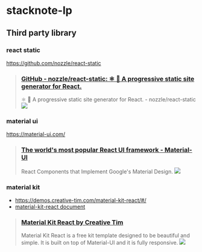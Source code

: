# stacknote-lp


## Third party library


### react static
https://github.com/nozzle/react-static

> ### [GitHub - nozzle\/react-static: ⚛️ 🚀 A progressive static site generator for React.](https://github.com/nozzle/react-static)
> ⚛️ 🚀 A progressive static site generator for React. - nozzle\/react-static
> ![](https://avatars2.githubusercontent.com/u/5400727?s=400&v=4)

### material ui
https://material-ui.com/

> ### [The world's most popular React UI framework - Material-UI](https://material-ui.com/)
> React Components that Implement Google's Material Design.
> ![](https://material-ui.com/static/brand.png)


### material kit
- https://demos.creative-tim.com/material-kit-react/#/
- [material-kit-react document](https://demos.creative-tim.com/material-kit-react/#/documentation/tutorial)

> ### [Material Kit React by Creative Tim](https://demos.creative-tim.com/material-kit-react/#/documentation/tutorial)
> Material Kit React is a free kit template designed to be beautiful and simple. It is built on top of Material-UI and it is fully responsive.
> ![](http://s3.amazonaws.com/creativetim_bucket/products/83/opt_mk_react_thumbnail.jpg)
